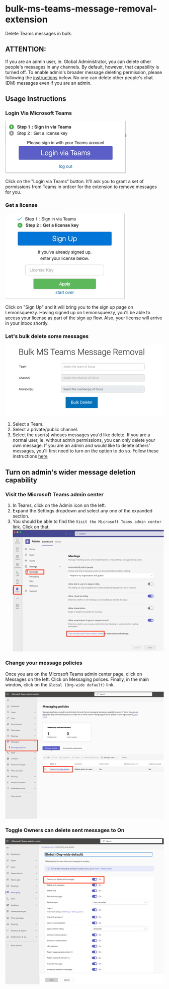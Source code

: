 # bulk-ms-teams-message-removal-extension
Delete Teams messages in bulk.
## ATTENTION:
If you are an admin user, ie. Global Administrator, you can delete other people's messages in any channels. By default, however, that capability is turned off. To enable admin's broader message deleting permission, please following the [instructions](#visit-the-microsoft-teams-admin-center) below. No one can delete other people's chat (DM) messages even if you are an admin.

## Usage Instructions

### Login Via Microsoft Teams
![teams login](/images/teams-oauth-login.png)

Click on the "Login via Teams" button. It'll ask you to grant a set of permissions from Teams in ordcer for the extension to remove messages for you.

### Get a license
![sign up](/images/sign-up.png)

Click on "Sign Up" and it will bring you to the sign up page on Lemonsqueezy.
Having signed up on Lemonsqueezy, you'll be able to access your license as part of the sign up flow. Also, your license will arrive in your inbox shortly.

### Let's bulk delete some messages
![app](/images/bulk-teams-message-removal.png)

1. Select a Team.
2. Select a private/public channel.
3. Select the user(s) whoses messages you'd like delete. If you are a normal user, ie. without admin permissions, you can only delete your own message. If you are an admin and would like to delete others' messages, you'll first need to turn on the option to do so. Follow these instructions [here](#visit-the-microsoft-teams-admin-center)

## Turn on admin's wider message deletion capability
### Visit the Microsoft Teams admin center
1. In Teams, click on the Admin icon on the left.
2. Expand the Settings dropdown and select any one of the expanded section.
3. You should be able to find the `Visit the Microsoft Teams admin center` link. Click on that.
![Admin Settings](/images/admin-settings.png)
### Change your message policies
Once you are on the Microsoft Teams admin center page, click on Messages on the left. Click on Messaging polices. Finally, in the main window, click on the `Global (Org-wide default)` link.

![message policies](/images/message-policies.png)

### Toggle Owners can delete sent messages to On
![toggle global delete on](/images/toggle-global-delete-on.png)
